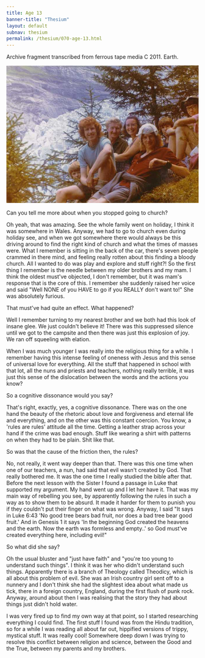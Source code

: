 ```yaml
---
title: Age 13
banner-title: "Thesium" 
layout: default 
subnav: thesium 
permalink: /thesium/070-age-13.html
---
```


<div class="data">
Archive fragment transcribed from ferrous tape media C 2011. Earth.
</div>

![family holiday](/assets/images/bio/eiger.jpg)

<div class="speech">
Can you tell me more about when you stopped going to church?

Oh yeah, that was amazing. See the whole family went on holiday, I think it was
somewhere in Wales. Anyway, we had to go to church even during holiday see, and
when we got somewhere there would always be this driving around to find the
right kind of church and what the times of masses were. What I remember is
sitting in the back of the car, there's seven people crammed in there mind, and
feeling really rotten about this finding a bloody church. All I wanted to do
was play and explore and stuff right?! So the first thing I remember is the
needle between my older brothers and my mam. I think the oldest must've
objected, I don't remember, but it was mam's response that is the core of this.
I remember she suddenly raised her voice and said "Well NONE of you HAVE to go
if you REALLY don't want to!" She was absolutely furious.  

That must've had quite an effect. What happened?  

Well I remember turning to my nearest brother and we both had this look of
insane glee. We just couldn't believe it! There was this suppressed silence
until we got to the campsite and then there was just this explosion of joy. We
ran off squeeling with elation.  

When I was much younger I was really into the religious thing for a while. I
remember having this intense feeling of oneness with Jesus and this sense of
universal love for everything. All the stuff that happened in school with that
lot, all the nuns and priests and teachers, nothing really terrible, it was
just this sense of the dislocation between the words and the actions you know?  

So a cognitive dissonance would you say?  

That's right, exactly, yes, a cognitive dissonance. There was on the one hand
the beauty of the rhetoric about love and forgiveness and eternal life and
everything, and on the other was this constant coercion. You know, a 'rules are
rules' attitude all the time. Getting a leather strap across your hand if the
crime was bad enough. Stuff like wearing a shirt with patterns on when they had
to be plain. Shit like that.  

So was that the cause of the friction then, the rules?  

No, not really, it went way deeper than that. There was this one time when one
of our teachers, a nun, had said that evil wasn't created by God. That really
bothered me. It was the one time I really studied the bible after that. Before
the next lesson with the Sister I found a passage in Luke that supported my
argument. My hand went up and I let her have it. That was my main way of
rebelling you see, by apparently following the rules in such a way as to show
them to be absurd. It made it harder for them to punish you if they couldn't
put their finger on what was wrong. Anyway, I said "It says in Luke 6:43 'No
good tree bears bad fruit, nor does a bad tree bear good fruit.' And in Genesis
1 it says 'In the beginning God created the heavens and the earth. Now the
earth was formless and empty..' so God must've created everything here,
including evil!"  

So what did she say?  

Oh the usual bluster and "just have faith" and "you're too young to understand
such things". I think it was her who didn't understand such things. Apparently
there is a branch of Theology called Theodicy, which is all about this problem
of evil. She was an Irish country girl sent off to a nunnery and I don't think
she had the slightest idea about what made us tick, there in a foreign country,
England, during the first flush of punk rock. Anyway, around about then I was
realising that the story they had about things just didn't hold water. 

I was very fired up to find my own way at that point, so I started researching
everything I could find. The first stuff I found was from the Hindu tradition,
so for a while I was reading all about far out, hippified versions of trippy,
mystical stuff. It was really cool! Somewhere deep down I was trying to resolve
this conflict between religion and science, between the Good and the True,
between my parents and my brothers. 
</div>
